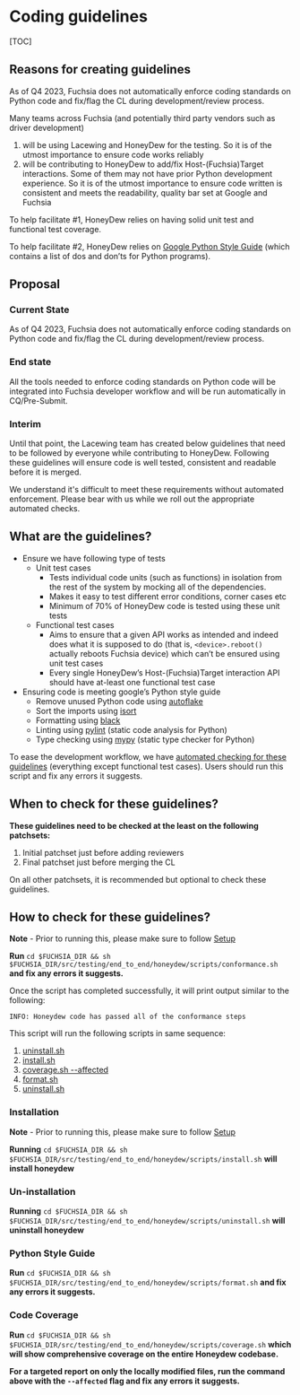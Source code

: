 # Coding guidelines

[TOC]

## Reasons for creating guidelines
As of Q4 2023, Fuchsia does not automatically enforce coding standards on
Python code and fix/flag the CL during development/review process.

Many teams across Fuchsia (and potentially third party vendors such as driver
development)
1. will be using Lacewing and HoneyDew for the testing. So it is of the utmost
   importance to ensure code works reliably
2. will be contributing to HoneyDew to add/fix Host-(Fuchsia)Target
   interactions. Some of them may not have prior Python development experience.
   So it is of the utmost importance to ensure code written is consistent and
   meets the readability, quality bar set at Google and Fuchsia

To help facilitate #1, HoneyDew relies on having solid unit test and
functional test coverage.

To help facilitate #2, HoneyDew relies on [Google Python Style Guide]
(which contains a list of dos and don’ts for Python programs).

## Proposal
### Current State
As of Q4 2023, Fuchsia does not automatically enforce coding standards on
Python code and fix/flag the CL during development/review process.

### End state
All the tools needed to enforce coding standards on Python code will be
integrated into Fuchsia developer workflow and will be run automatically in
CQ/Pre-Submit.

### Interim
Until that point, the Lacewing team has created below guidelines that need to be
followed by everyone while contributing to HoneyDew. Following these guidelines
will ensure code is well tested, consistent and readable before it is merged.

We understand it's difficult to meet these requirements without automated
enforcement. Please bear with us while we roll out the appropriate automated
checks.

## What are the guidelines?
- Ensure we have following type of tests
  - Unit test cases
    - Tests individual code units (such as functions) in isolation from the rest
      of the system by mocking all of the dependencies.
    - Makes it easy to test different error conditions, corner cases etc
    - Minimum of 70% of HoneyDew code is tested using these unit tests
  - Functional test cases
    - Aims to ensure that a given API works as intended and indeed does what it
      is supposed to do (that is, `<device>.reboot()` actually reboots Fuchsia
      device) which can’t be ensured using unit test cases
    - Every single HoneyDew’s Host-(Fuchsia)Target interaction API should have
      at-least one functional test case
- Ensuring code is meeting google’s Python style guide
  - Remove unused Python code using [autoflake]
  - Sort the imports using [isort]
  - Formatting using [black]
  - Linting using [pylint] (static code analysis for Python)
  - Type checking using [mypy] (static type checker for Python)

To ease the development workflow, we have
[automated checking for these guidelines](#How-to-check-for-these-guidelines?)
(everything except functional test cases). Users should run this script and
fix any errors it suggests.


## When to check for these guidelines?
**These guidelines need to be checked at the least on the following patchsets:**
1. Initial patchset just before adding reviewers
2. Final patchset just before merging the CL

On all other patchsets, it is recommended but optional to check these
guidelines.

## How to check for these guidelines?
**Note** - Prior to running this, please make sure to follow
[Setup](interactive_usage.md#Setup)

**Run** `cd $FUCHSIA_DIR && sh $FUCHSIA_DIR/src/testing/end_to_end/honeydew/scripts/conformance.sh`
**and fix any errors it suggests.**

Once the script has completed successfully, it will print output similar to the
following:
```shell
INFO: Honeydew code has passed all of the conformance steps
```

This script will run the following scripts in same sequence:
1. [uninstall.sh](#un-installation)
2. [install.sh](#Installation)
3. [coverage.sh --affected](#code-coverage)
4. [format.sh](#python-style-guide)
5. [uninstall.sh](#un-installation)

### Installation
**Note** - Prior to running this, please make sure to follow
[Setup](interactive_usage.md#Setup)

**Running** `cd $FUCHSIA_DIR && sh $FUCHSIA_DIR/src/testing/end_to_end/honeydew/scripts/install.sh`
**will install honeydew**

### Un-installation
**Running** `cd $FUCHSIA_DIR && sh $FUCHSIA_DIR/src/testing/end_to_end/honeydew/scripts/uninstall.sh`
**will uninstall honeydew**

### Python Style Guide
**Run** `cd $FUCHSIA_DIR && sh $FUCHSIA_DIR/src/testing/end_to_end/honeydew/scripts/format.sh`
**and fix any errors it suggests.**

### Code Coverage
**Run** `cd $FUCHSIA_DIR && sh $FUCHSIA_DIR/src/testing/end_to_end/honeydew/scripts/coverage.sh`
**which will show comprehensive coverage on the entire Honeydew codebase.**

**For a targeted report on only the locally modified files, run the command**
**above with the `--affected` flag and fix any errors it suggests.**

[Google Python Style Guide]: https://google.github.io/styleguide/pyguide.html

[autoflake]: https://pypi.org/project/autoflake/

[isort]: https://pycqa.github.io/isort/

[pylint]: https://pypi.org/project/pylint/

[mypy]: https://mypy.readthedocs.io/en/stable/

[black]: https://github.com/psf/black

[coverage]: https://coverage.readthedocs.io/
